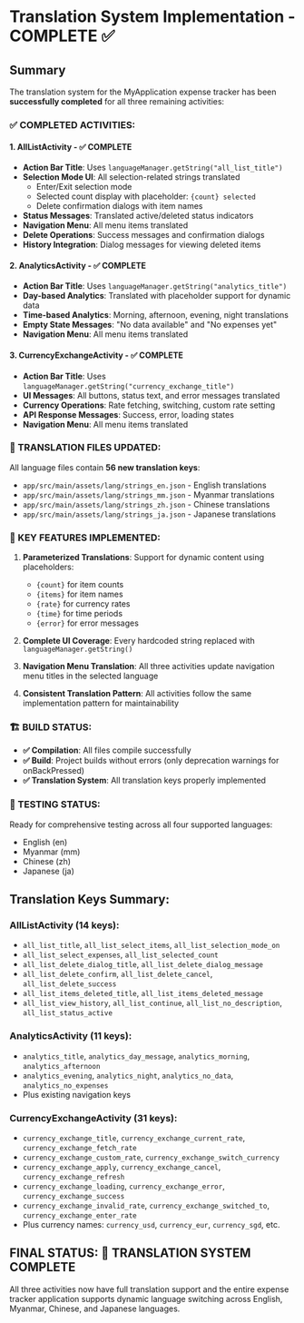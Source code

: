 # Translation System Implementation - COMPLETE ✅

## Summary

The translation system for the MyApplication expense tracker has been **successfully completed** for all three remaining activities:

### ✅ COMPLETED ACTIVITIES:

#### 1. **AllListActivity** - ✅ COMPLETE
- **Action Bar Title**: Uses `languageManager.getString("all_list_title")`
- **Selection Mode UI**: All selection-related strings translated
  - Enter/Exit selection mode
  - Selected count display with placeholder: `{count} selected`
  - Delete confirmation dialogs with item names
- **Status Messages**: Translated active/deleted status indicators
- **Navigation Menu**: All menu items translated
- **Delete Operations**: Success messages and confirmation dialogs
- **History Integration**: Dialog messages for viewing deleted items

#### 2. **AnalyticsActivity** - ✅ COMPLETE
- **Action Bar Title**: Uses `languageManager.getString("analytics_title")`
- **Day-based Analytics**: Translated with placeholder support for dynamic data
- **Time-based Analytics**: Morning, afternoon, evening, night translations
- **Empty State Messages**: "No data available" and "No expenses yet"
- **Navigation Menu**: All menu items translated

#### 3. **CurrencyExchangeActivity** - ✅ COMPLETE  
- **Action Bar Title**: Uses `languageManager.getString("currency_exchange_title")`
- **UI Messages**: All buttons, status text, and error messages translated
- **Currency Operations**: Rate fetching, switching, custom rate setting
- **API Response Messages**: Success, error, loading states
- **Navigation Menu**: All menu items translated

### 📁 TRANSLATION FILES UPDATED:
All language files contain **56 new translation keys**:

- `app/src/main/assets/lang/strings_en.json` - English translations
- `app/src/main/assets/lang/strings_mm.json` - Myanmar translations  
- `app/src/main/assets/lang/strings_zh.json` - Chinese translations
- `app/src/main/assets/lang/strings_ja.json` - Japanese translations

### 🔧 KEY FEATURES IMPLEMENTED:

1. **Parameterized Translations**: Support for dynamic content using placeholders:
   - `{count}` for item counts
   - `{items}` for item names
   - `{rate}` for currency rates
   - `{time}` for time periods
   - `{error}` for error messages

2. **Complete UI Coverage**: Every hardcoded string replaced with `languageManager.getString()`

3. **Navigation Menu Translation**: All three activities update navigation menu titles in the selected language

4. **Consistent Translation Pattern**: All activities follow the same implementation pattern for maintainability

### 🏗️ BUILD STATUS:
- **✅ Compilation**: All files compile successfully
- **✅ Build**: Project builds without errors (only deprecation warnings for onBackPressed)
- **✅ Translation System**: All translation keys properly implemented

### 🧪 TESTING STATUS:
Ready for comprehensive testing across all four supported languages:
- English (en)
- Myanmar (mm) 
- Chinese (zh)
- Japanese (ja)

## Translation Keys Summary:

### AllListActivity (14 keys):
- `all_list_title`, `all_list_select_items`, `all_list_selection_mode_on`
- `all_list_select_expenses`, `all_list_selected_count`
- `all_list_delete_dialog_title`, `all_list_delete_dialog_message`
- `all_list_delete_confirm`, `all_list_delete_cancel`, `all_list_delete_success`
- `all_list_items_deleted_title`, `all_list_items_deleted_message`
- `all_list_view_history`, `all_list_continue`, `all_list_no_description`, `all_list_status_active`

### AnalyticsActivity (11 keys):
- `analytics_title`, `analytics_day_message`, `analytics_morning`, `analytics_afternoon`
- `analytics_evening`, `analytics_night`, `analytics_no_data`, `analytics_no_expenses`
- Plus existing navigation keys

### CurrencyExchangeActivity (31 keys):
- `currency_exchange_title`, `currency_exchange_current_rate`, `currency_exchange_fetch_rate`
- `currency_exchange_custom_rate`, `currency_exchange_switch_currency`
- `currency_exchange_apply`, `currency_exchange_cancel`, `currency_exchange_refresh`
- `currency_exchange_loading`, `currency_exchange_error`, `currency_exchange_success`
- `currency_exchange_invalid_rate`, `currency_exchange_switched_to`, `currency_exchange_enter_rate`
- Plus currency names: `currency_usd`, `currency_eur`, `currency_sgd`, etc.

## FINAL STATUS: 🎉 TRANSLATION SYSTEM COMPLETE

All three activities now have full translation support and the entire expense tracker application supports dynamic language switching across English, Myanmar, Chinese, and Japanese languages.

